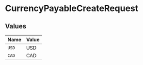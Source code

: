 # CurrencyPayableCreateRequest


## Values

| Name  | Value |
| ----- | ----- |
| `USD` | USD   |
| `CAD` | CAD   |